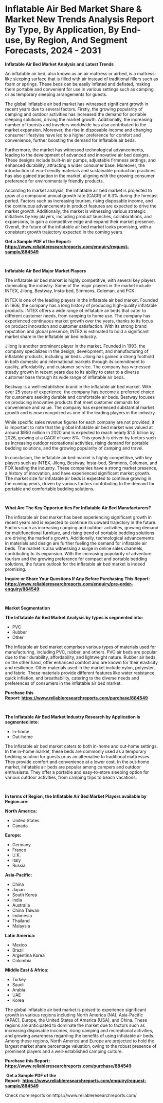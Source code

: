 <p><h1>Inflatable Air Bed Market Share & Market New Trends Analysis Report By Type, By Application, By End-use, By Region, And Segment Forecasts, 2024 - 2031</h1></p><p><strong>Inflatable Air Bed Market Analysis and Latest Trends</strong></p>
<p><p>An inflatable air bed, also known as an air mattress or airbed, is a mattress-like sleeping surface that is filled with air instead of traditional fillers such as foam or springs. These beds can be easily inflated and deflated, making them portable and convenient for use in various settings such as camping or as temporary sleeping arrangements for guests.</p><p>The global inflatable air bed market has witnessed significant growth in recent years due to several factors. Firstly, the growing popularity of camping and outdoor activities has increased the demand for portable sleeping solutions, driving the market growth. Additionally, the increasing number of tourists and travelers worldwide has also contributed to the market expansion. Moreover, the rise in disposable income and changing consumer lifestyles have led to a higher preference for comfort and convenience, further boosting the demand for inflatable air beds.</p><p>Furthermore, the market has witnessed technological advancements, leading to the development of advanced and innovative air bed designs. These designs include built-in air pumps, adjustable firmness settings, and enhanced durability, attracting a wider consumer base. Moreover, the introduction of eco-friendly materials and sustainable production practices has also gained traction in the market, aligning with the growing consumer preference for environmentally friendly products.</p><p>According to market analysis, the inflatable air bed market is projected to grow at a compound annual growth rate (CAGR) of 6.3% during the forecast period. Factors such as increasing tourism, rising disposable income, and the continuous advancements in product features are expected to drive the market growth. Additionally, the market is witnessing various strategic initiatives by key players, including product launches, collaborations, and expansions, to gain a competitive edge and expand their market presence. Overall, the future of the inflatable air bed market looks promising, with a consistent growth trajectory expected in the coming years.</p></p>
<p><strong>Get a Sample PDF of the Report:&nbsp; <a href="https://www.reliableresearchreports.com/enquiry/request-sample/884549">https://www.reliableresearchreports.com/enquiry/request-sample/884549</a></strong></p>
<p>&nbsp;</p>
<p><strong>Inflatable Air Bed Major Market Players</strong></p>
<p><p>The inflatable air bed market is highly competitive, with several key players dominating the industry. Some of the major players in the market include INTEX, Jilong, Bestway, Insta-bed, Simmons, Coleman, and FOX.</p><p>INTEX is one of the leading players in the inflatable air bed market. Founded in 1966, the company has a long history of producing high-quality inflatable products. INTEX offers a wide range of inflatable air beds that cater to different customer needs, from camping to home use. The company has experienced continuous market growth over the years, thanks to its focus on product innovation and customer satisfaction. With its strong brand reputation and global presence, INTEX is estimated to hold a significant market share in the inflatable air bed industry.</p><p>Jilong is another prominent player in the market. Founded in 1993, the company specializes in the design, development, and manufacturing of inflatable products, including air beds. Jilong has gained a strong foothold in both domestic and international markets through its commitment to quality, affordability, and customer service. The company has witnessed steady growth in recent years due to its ability to cater to a diverse customer base through its wide range of inflatable air beds.</p><p>Bestway is a well-established brand in the inflatable air bed market. With over 25 years of experience, the company has become a preferred choice for customers seeking durable and comfortable air beds. Bestway focuses on producing innovative products that meet customer demands for convenience and value. The company has experienced substantial market growth and is now recognized as one of the leading players in the industry.</p><p>While specific sales revenue figures for each company are not provided, it is important to note that the global inflatable air bed market was valued at around $950 million in 2020 and is expected to reach nearly $1.5 billion by 2026, growing at a CAGR of over 8%. This growth is driven by factors such as increasing outdoor recreational activities, rising demand for portable bedding solutions, and the growing popularity of camping and travel.</p><p>In conclusion, the inflatable air bed market is highly competitive, with key players such as INTEX, Jilong, Bestway, Insta-bed, Simmons, Coleman, and FOX leading the industry. These companies have a strong market presence, a history of innovation, and have experienced significant market growth. The market size for inflatable air beds is expected to continue growing in the coming years, driven by various factors contributing to the demand for portable and comfortable bedding solutions.</p></p>
<p>&nbsp;</p>
<p><strong>What Are The Key Opportunities For Inflatable Air Bed Manufacturers?</strong></p>
<p><p>The inflatable air bed market has been experiencing significant growth in recent years and is expected to continue its upward trajectory in the future. Factors such as increasing camping and outdoor activities, growing demand for multifunctional furniture, and rising trend of portable bedding solutions are driving the market's growth. Additionally, technological advancements in materials and design are further fueling the demand for inflatable air beds. The market is also witnessing a surge in online sales channels, contributing to its expansion. With the increasing popularity of adventure tourism and the growing preference for compact and portable bedding solutions, the future outlook for the inflatable air bed market is indeed promising.</p></p>
<p><strong>Inquire or Share Your Questions If Any Before Purchasing This Report: <a href="https://www.reliableresearchreports.com/enquiry/pre-order-enquiry/884549">https://www.reliableresearchreports.com/enquiry/pre-order-enquiry/884549</a></strong></p>
<p>&nbsp;</p>
<p><strong>Market Segmentation</strong></p>
<p><strong>The Inflatable Air Bed Market Analysis by types is segmented into:</strong></p>
<p><ul><li>PVC</li><li>Rubber</li><li>Other</li></ul></p>
<p><p>The inflatable air bed market comprises various types of materials used for manufacturing, including PVC, rubber, and others. PVC air beds are popular due to their durability, affordability, and lightweight nature. Rubber air beds, on the other hand, offer enhanced comfort and are known for their elasticity and resilience. Other materials used in the market include nylon, polyester, and fabric. These materials provide different features like water resistance, quick inflation, and breathability, catering to the diverse needs and preferences of consumers in the inflatable air bed market.</p></p>
<p><strong>Purchase this Report:&nbsp;<a href="https://www.reliableresearchreports.com/purchase/884549">https://www.reliableresearchreports.com/purchase/884549</a></strong></p>
<p>&nbsp;</p>
<p><strong>The Inflatable Air Bed Market Industry Research by Application is segmented into:</strong></p>
<p><ul><li>In-home</li><li>Out-home</li></ul></p>
<p><p>The inflatable air bed market caters to both in-home and out-home settings. In the in-home market, these beds are commonly used as a temporary bedding solution for guests or as an alternative to traditional mattresses. They provide comfort and convenience at a lower cost. In the out-home market, inflatable air beds are popular among campers and outdoor enthusiasts. They offer a portable and easy-to-store sleeping option for various outdoor activities, from camping trips to beach vacations.</p></p>
<p>&nbsp;</p>
<p><strong>In terms of Region, the Inflatable Air Bed Market Players available by Region are:</strong></p>
<p>
    <p> <strong> North America: </strong>
        <ul>
            <li>United States</li>
            <li>Canada</li>
        </ul>
        </p> 
    <p> <strong> Europe: </strong>
        <ul>
            <li>Germany</li>
            <li>France</li>
            <li>U.K.</li>
            <li>Italy</li>
            <li>Russia</li>
        </ul>
        </p> 
    <p> <strong> Asia-Pacific: </strong>
        <ul>
            <li>China</li>
            <li>Japan</li>
            <li>South Korea</li>
            <li>India</li>
            <li>Australia</li>
            <li>China Taiwan</li>
            <li>Indonesia</li>
            <li>Thailand</li>
            <li>Malaysia</li>
        </ul>
        </p> 
    <p> <strong> Latin America: </strong>
        <ul>
            <li>Mexico</li>
            <li>Brazil</li>
            <li>Argentina Korea</li>
            <li>Colombia</li>
        </ul>
        </p> 
    <p> <strong> Middle East & Africa: </strong>
        <ul>
            <li>Turkey</li>
            <li>Saudi</li>
            <li>Arabia</li>
            <li>UAE</li>
            <li>Korea</li>
        </ul>
    </p>
    </p>
<p><p>The global inflatable air bed market is poised to experience significant growth in various regions including North America (NA), Asia-Pacific (APAC), Europe, the United States of America (USA), and China. These regions are anticipated to dominate the market due to factors such as increasing disposable incomes, rising camping and recreational activities, and growing awareness regarding the benefits of using inflatable air beds. Among these regions, North America and Europe are projected to hold the largest market share percentage valuation, owing to the robust presence of prominent players and a well-established camping culture.</p></p>
<p><strong>Purchase this Report: <a href="https://www.reliableresearchreports.com/purchase/884549">https://www.reliableresearchreports.com/purchase/884549</a></strong></p>
<p>&nbsp;<strong>Get a Sample PDF of the Report:&nbsp;&nbsp;<a href="https://www.reliableresearchreports.com/enquiry/request-sample/884549">https://www.reliableresearchreports.com/enquiry/request-sample/884549</a></strong></p>
<p><strong></strong></p>
<p>Check more reports on https://www.reliableresearchreports.com/</p>